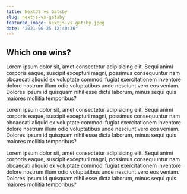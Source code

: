 ```yaml
---
title: NextJS vs Gatsby
slug: nextjs-vs-gatsby
featured_image: nextjs-vs-gatsby.jpeg
date: "2021-06-25 12:40:36"
---
```


## Which one wins?

Lorem ipsum dolor sit, amet consectetur adipisicing elit. Sequi animi corporis eaque, suscipit excepturi magni, possimus consequuntur nam obcaecati aliquid ex voluptate commodi fugiat exercitationem inventore dolore nostrum illum odio voluptatibus unde nesciunt vero eos veniam. Dolores ipsum id quisquam nihil esse dicta laborum, minus sequi quis maiores mollitia temporibus?

Lorem ipsum dolor sit, amet consectetur adipisicing elit. Sequi animi corporis eaque, suscipit excepturi magni, possimus consequuntur nam obcaecati aliquid ex voluptate commodi fugiat exercitationem inventore dolore nostrum illum odio voluptatibus unde nesciunt vero eos veniam. Dolores ipsum id quisquam nihil esse dicta laborum, minus sequi quis maiores mollitia temporibus?

Lorem ipsum dolor sit, amet consectetur adipisicing elit. Sequi animi corporis eaque, suscipit excepturi magni, possimus consequuntur nam obcaecati aliquid ex voluptate commodi fugiat exercitationem inventore dolore nostrum illum odio voluptatibus unde nesciunt vero eos veniam. Dolores ipsum id quisquam nihil esse dicta laborum, minus sequi quis maiores mollitia temporibus?
